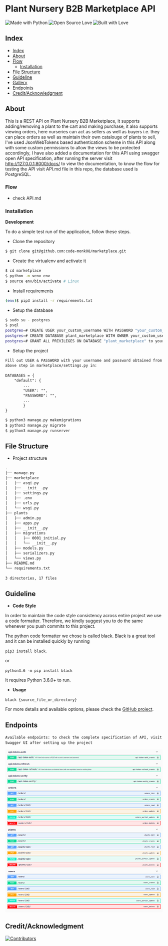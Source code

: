 # Plant Nursery B2B Marketplace API

![Made with Python](https://img.shields.io/badge/Made%20with-Python-blueviolet?style=for-the-badge&images=python)  ![Open Source Love](https://img.shields.io/badge/Open%20Source-%E2%99%A5-red?style=for-the-badge&images=open-source-initiative)  ![Built with Love](https://img.shields.io/badge/Built%20With-%E2%99%A5-critical?style=for-the-badge&images=ko-fi)  



## Index

- [Index](#index)
- [About](#about)
- [Flow](#flow)
  - [Installation](#installation)
- [File Structure](#file-structure)
- [Guideline](#guideline)
- [Gallery](#gallery)
- [Endpoints](#endpoints)
- [Credit/Acknowledgment](#creditacknowledgment)


## About
This is a REST API on Plant Nursery B2B Marketplace, it supports adding/removing a plant to the cart and making purchase, it also supports viewing orders, here nurseries can act as sellers as well as buyers i.e. they can place orders as well as maintain their own catalouge of plants to sell, I've used JsonWebTokens based authentication scheme in this API along with some custom permissions to allow the views to be protected accordingly, I have also added a documentation for this API using swagger open API specification, after running the server visit http://127.0.0.1:8000/docs/ to view the documentation, to know the flow for testing the API visit API.md file in this repo, the database used is PostgreSQL.


### Flow

- check API.md

### Installation

**Development**

To do a simple test run of the application, follow these steps.

- Clone the repository

```bash
$ git clone git@github.com:code-monk08/marketplace.git
```

- Create the virtualenv and activate it

```bash
$ cd marketplace
$ python -m venv env
$ source env/bin/activate # Linux
```

- Install requirements

```bash
(env)$ pip3 install -r requirements.txt
```


- Setup the database

```bash
$ sudo su - postgres
$ psql
postgres=# CREATE USER your_custom_username WITH PASSWORD "your_custom_password";
postgres=# CREATE DATABASE plant_marketplace WITH OWNER your_custom_username ENCODING 'utf-8';
postgres=# GRANT ALL PRIVILEGES ON DATABASE "plant_marketplace" to your_custom_username;
```

- Setup the project


```
Fill out USER & PASSWORD with your username and password obtained from above step in marketplace/settings.py in:

DATABASES = {
    "default": {
        ...
        "USER": "",
        "PASSWORD": "",
        ...
        }
}
```
```bash
$ python3 manage.py makemigrations
$ python3 manage.py migrate
$ python3 manage.py runserver
```

## File Structure
- Project structure

```
.
├── manage.py
├── marketplace
│   ├── asgi.py
│   ├── __init__.py
│   ├── settings.py
|   ├── .env
│   ├── urls.py
│   └── wsgi.py
├── plants
│   ├── admin.py
│   ├── apps.py
│   ├── __init__.py
│   ├── migrations
│   │   ├── 0001_initial.py
│   │   └── __init__.py
│   ├── models.py
│   ├── serializers.py
│   └── views.py
├── README.md
└── requirements.txt

3 directories, 17 files
```

## Guideline

- __Code Style__

In order to maintain the code style consistency across entire project we use a code formatter. Therefore, we kindly suggest you to do the same whenever you push commits to this project. 

The python code formatter we chose is called black. Black is a great tool and it can be installed quickly by running 

`pip3 install black`.  

or

`python3.6 -m pip install black`

It requires Python 3.6.0+ to run.

- __Usage__

`black {source_file_or_directory}`

For more details and available options, please check the [GitHub project](https://github.com/psf/black).

## Endpoints

`Available endpoints: to check the complete specification of API, visit Swagger UI after setting up the project`

<p align="center">
  <img src="./images/1.png">
</p>

## Credit/Acknowledgment

[![Contributors](https://img.shields.io/github/contributors/code-monk08/marketplace?style=for-the-badge)](https://github.com/code-monk08/marketplace/graphs/contributors)